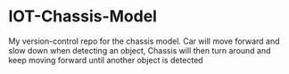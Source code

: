 # IOT-Chassis-Model
My version-control repo for the chassis model. Car will move forward and slow down when detecting an object, Chassis will then turn around and keep moving forward until another object is detected
